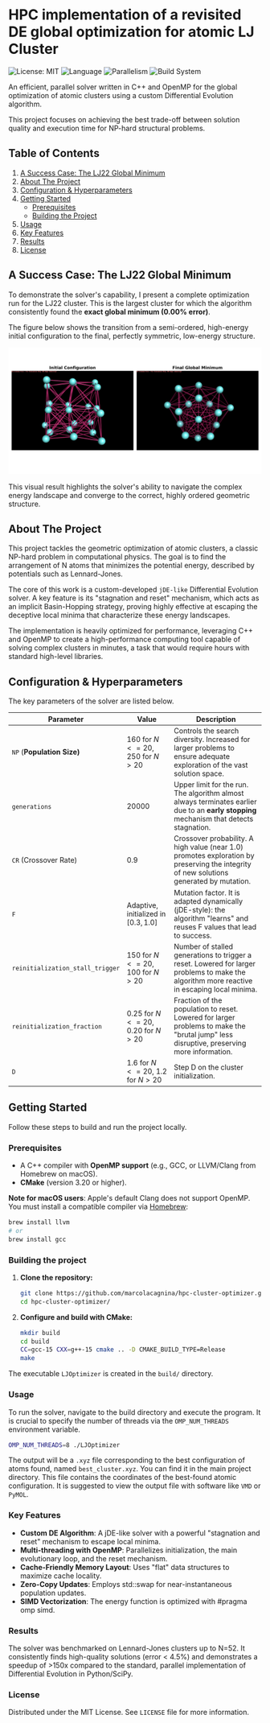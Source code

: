 # HPC implementation of a revisited DE global optimization for atomic LJ Cluster

![License: MIT](https://img.shields.io/badge/License-MIT-yellow.svg)
![Language](https://img.shields.io/badge/Language-C%2B%2B-blue.svg)
![Parallelism](https://img.shields.io/badge/Parallelism-OpenMP-green.svg)
![Build System](https://img.shields.io/badge/Build-CMake-orange.svg)

An efficient, parallel solver written in C++ and OpenMP for the global optimization of atomic clusters using a custom Differential Evolution algorithm. 

This project focuses on achieving the best trade-off between solution quality and execution time for NP-hard structural problems.

## Table of Contents
1. [A Success Case: The LJ22 Global Minimum](#a-success-case-the-lj22-global-minimum)
2. [About The Project](#about-the-project)
3. [Configuration & Hyperparameters](#configuration--hyperparameters)
4. [Getting Started](#getting-started)
   - [Prerequisites](#prerequisites)
   - [Building the Project](#building-the-project)
5. [Usage](#usage)
6. [Key Features](#key-features)
7. [Results](#results)
8. [License](#license)

## A Success Case: The LJ22 Global Minimum

To demonstrate the solver's capability, I present a complete optimization run for the LJ22 cluster. This is the largest cluster for which the algorithm consistently found the **exact global minimum (0.00% error)**.

The figure below shows the transition from a semi-ordered, high-energy initial configuration to the final, perfectly symmetric, low-energy structure.

![Optimization of the LJ22 Cluster](comparison_N22.png)

This visual result highlights the solver's ability to navigate the complex energy landscape and converge to the correct, highly ordered geometric structure.

## About The Project
This project tackles the geometric optimization of atomic clusters, a classic NP-hard problem in computational physics. The goal is to find the arrangement of N atoms that minimizes the potential energy, described by potentials such as Lennard-Jones.

The core of this work is a custom-developed `jDE-like` Differential Evolution solver. A key feature is its "stagnation and reset" mechanism, which acts as an implicit Basin-Hopping strategy, proving highly effective at escaping the deceptive local minima that characterize these energy landscapes.

The implementation is heavily optimized for performance, leveraging C++ and OpenMP to create a high-performance computing tool capable of solving complex clusters in minutes, a task that would require hours with standard high-level libraries.

## Configuration & Hyperparameters
The key parameters of the solver are listed below.

| Parameter             | Value                     | Description                               |
| --------------------- | ------------------------- | ----------------------------------------- |
| `NP` (**Population Size)**             | 160 for $N <=20$, 250 for $N > 20$| Controls the search diversity. Increased for larger problems to ensure adequate exploration of the vast solution space.    |
| `generations`              | 20000                         | Upper limit for the run. The algorithm almost always terminates earlier due to an **early stopping** mechanism that detects stagnation. |
| `CR` (Crossover Rate)          | 0.9                         | Crossover probability. A high value (near 1.0) promotes exploration by preserving the integrity of new solutions generated by mutation.|
| `F`             | Adaptive, initialized in $[0.3, 1.0]$                  | Mutation factor. It is adapted dynamically (jDE-style): the algorithm "learns" and reuses F values that lead to success.          |
| `reinitialization_stall_trigger`          | 150 for $N <=20$, 100 for $N > 20$ | Number of stalled generations to trigger a reset. Lowered for larger problems to make the algorithm more reactive in escaping local minima.        |
| `reinitialization_fraction` | 0.25 for $N <=20$, 0.20 for $N > 20$  | Fraction of the population to reset. Lowered for larger problems to make the "brutal jump" less disruptive, preserving more information.             |
| `D`       | 1.6 for $N <=20$, 1.2 for $N > 20$ | Step D on the cluster initialization.  |

## Getting Started
Follow these steps to build and run the project locally.

### Prerequisites
* A C++ compiler with **OpenMP support** (e.g., GCC, or LLVM/Clang from Homebrew on macOS).
* **CMake** (version 3.20 or higher).

**Note for macOS users**: Apple's default Clang does not support OpenMP. You must install a compatible compiler via [Homebrew](https://brew.sh):
```bash
brew install llvm
# or
brew install gcc
```


### Building the project
1.  **Clone the repository:**
    ```bash
    git clone https://github.com/marcolacagnina/hpc-cluster-optimizer.git
    cd hpc-cluster-optimizer/
    ```

2.  **Configure and build with CMake:**
    ```bash
    mkdir build
    cd build
    CC=gcc-15 CXX=g++-15 cmake .. -D CMAKE_BUILD_TYPE=Release
    make
    ```


The executable `LJOptimizer` is created in the `build/` directory.


### Usage
To run the solver, navigate to the build directory and execute the program. 
It is crucial to specify the number of threads via the `OMP_NUM_THREADS` environment variable.

```bash
OMP_NUM_THREADS=8 ./LJOptimizer
```

The output will be a `.xyz` file corresponding to the best configuration of atoms found, named `best_cluster.xyz`. You can find it in the main project directory.
This file contains the coordinates of the best-found atomic configuration. 
It is suggested to view the output file with software like `VMD` or `PyMOL`.

### Key Features
* **Custom DE Algorithm**: A jDE-like solver with a powerful "stagnation and reset" mechanism to escape local minima.
* **Multi-threading with OpenMP**: Parallelizes initialization, the main evolutionary loop, and the reset mechanism.
* **Cache-Friendly Memory Layout**: Uses "flat" data structures to maximize cache locality.
* **Zero-Copy Updates**: Employs std::swap for near-instantaneous population updates.
* **SIMD Vectorization**: The energy function is optimized with #pragma omp simd.

 
### Results
The solver was benchmarked on Lennard-Jones clusters up to N=52. It consistently finds high-quality solutions (error < 4.5%) and demonstrates a speedup of >150x compared to the standard, parallel implementation of Differential Evolution in Python/SciPy.

### License
Distributed under the MIT License. See `LICENSE` file for more information.

